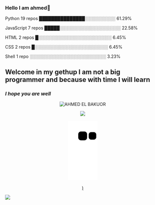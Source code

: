 ### Hello I am ahmed👋 
Python                   19 repos            ███████████████░░░░░░░░░░   61.29% 

JavaScript               7 repos             █████░░░░░░░░░░░░░░░░░░░░   22.58% 

HTML                     2 repos             █░░░░░░░░░░░░░░░░░░░░░░░░   6.45% 

CSS                      2 repos             █░░░░░░░░░░░░░░░░░░░░░░░░   6.45% 

Shell                    1 repo              ░░░░░░░░░░░░░░░░░░░░░░░░░   3.23%

## Welcome in my gethup I am not a big programmer and because with time I will learn 

### ***I hope you are well***

<p align="center"><img title="AHMED EL BAKUOR" src="https://i.imgur.com/yUiEvDR.jpeg"></p>

<div align="center">

  <a href="https://github.com/ahmed1p7">

  <img height="180em" src="https://i.imgur.com/yUiEvDR.jpeg"/>

  

![Snake animation](https://github.com/GataNina-Li/GataNina-Li/blob/output/github-contribution-grid-snake.svg)

)

</div>

  

<a href="https://instagram.com/a_e_b_2003" target="_blank"><img src="https://img.shields.io/badge/-Instagram-%23E4405F?style=for-the-badge&logo=instagram&logoColor=white" target="_blank"></a>

